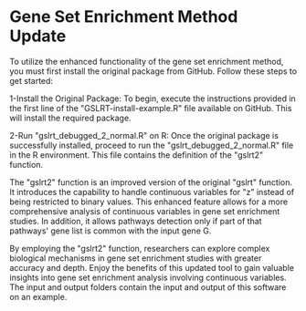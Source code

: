 # Gene Set Enrichment Method Update

To utilize the enhanced functionality of the gene set enrichment method, you must first install the original package from GitHub. Follow these steps to get started:

1-Install the Original Package:
To begin, execute the instructions provided in the first line of the "GSLRT-install-example.R" file available on GitHub. This will install the required package.

2-Run "gslrt_debugged_2_normal.R" on R:
Once the original package is successfully installed, proceed to run the "gslrt_debugged_2_normal.R" file in the R environment. This file contains the definition of the "gslrt2" function.

The "gslrt2" function is an improved version of the original "gslrt" function. It introduces the capability to handle continuous variables for "z" instead of being restricted to binary values. This enhanced feature allows for a more comprehensive analysis of continuous variables in gene set enrichment studies. In addition, it allows pathways detection only if part of that pathways' gene list is common with the input gene G.

By employing the "gslrt2" function, researchers can explore complex biological mechanisms in gene set enrichment studies with greater accuracy and depth. Enjoy the benefits of this updated tool to gain valuable insights into gene set enrichment analysis involving continuous variables.
The input and output folders contain the input and output of this software on an example.
